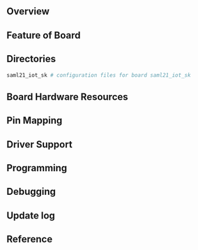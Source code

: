 ## Overview

## Feature of Board

## Directories
```sh
saml21_iot_sk # configuration files for board saml21_iot_sk
```

## Board Hardware Resources

## Pin Mapping

## Driver Support

## Programming

## Debugging

## Update log

## Reference
